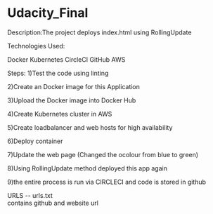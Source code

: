 # Udacity_Final
Description:The  project deploys  index.html  using RollingUpdate 

Technologies Used:

Docker
Kubernetes
CircleCI
GitHub
AWS


Steps:
1)Test the  code using linting

2)Create an Docker image for this  Application

3)Upload the Docker image into  Docker Hub

4)Create Kubernetes cluster in AWS 

5)Create loadbalancer and web hosts for  high availability

6)Deploy container

7)Update the  web page  (Changed the ocolour from blue to green)

8)Using RollingUpdate method  deployed  this  app  again 

9)the entire  process  is run via CIRCLECI and  code is  stored in  github 

URLS -- urls.txt  
contains  github and   website url